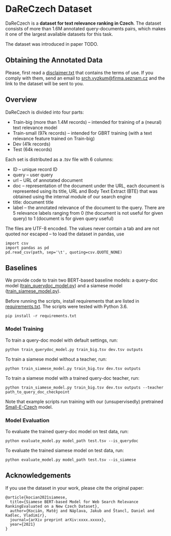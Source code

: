 # DaReCzech Dataset

DaReCzech is a **dataset for text relevance ranking in Czech**. The dataset consists of more than 1.6M annotated query-documents pairs, which makes it one of the largest available datasets for this task.

The dataset was introduced in paper TODO.

## Obtaining the Annotated Data
Please, first read a [disclaimer.txt](disclaimer.txt) that contains the terms of use. If you comply with them, send an email to srch.vyzkum@firma.seznam.cz and the link to the dataset will be sent to you. 

## Overview 
DaReCzech is divided into four parts: 
- Train-big (more than 1.4M records) – intended for training of a (neural) text relevance model
- Train-small (97k records) – intended for GBRT training (with a text relevance feature trained on Train-big)
- Dev (41k records)
- Test (64k records)

Each set is distributed as a .tsv file with 6 columns:
- ID – unique record ID
- query – user query
- url – URL of annotated document
- doc – representation of the document under the URL, each document is represented using its title, URL and Body Text Extract (BTE) that was obtained using the internal module of our search engine
- title: document title
- label – the annotated relevance of the document to the query. There are 5 relevance labels ranging from 0 (the document is not useful for given query) to 1 (document is for given query useful)

The files are UTF-8 encoded. The values never contain a tab and are not quoted nor escaped – to load the dataset in pandas, use
```
import csv
import pandas as pd
pd.read_csv(path, sep='\t', quoting=csv.QUOTE_NONE)
```

## Baselines
We provide code to train two BERT-based baseline models: a query-doc model ([train_querydoc_model.py](train_querydoc_model.py)) and a siamese model ([train_siamese_model.py](train_siamese_model.py)).

Before running the scripts, install requirements that are listed in [requirements.txt](requirements.txt). The scripts were tested with Python 3.6.

```
pip install -r requirements.txt
```

### Model Training

To train a query-doc model with default settings, run:

```
python train_querydoc_model.py train_big.tsv dev.tsv outputs
```

To train a siamese model without a teacher, run:
```
python train_siamese_model.py train_big.tsv dev.tsv outputs
```

To train a siamese model with a trained query-doc teacher, run:
```
python train_siamese_model.py train_big.tsv dev.tsv outputs --teacher path_to_query_doc_checkpoint
```

Note that example scripts run training with our (unsupervisedly) pretrained [Small-E-Czech](https://huggingface.co/Seznam/small-e-czech) model.

### Model Evaluation

To evaluate the trained query-doc model on test data, run:
```
python evaluate_model.py model_path test.tsv --is_querydoc
```

To evaluate the trained siamese model on test data, run:
```
python evaluate_model.py model_path test.tsv --is_siamese
```

## Acknowledgements

If you use the dataset in your work, please cite the original paper:

```
@article{kocian2021siamese,
  title={Siamese BERT-based Model for Web Search Relevance RankingEvaluated on a New Czech Dataset},
  author={Kocián, Matěj and Náplava, Jakub and Štancl, Daniel and Kadlec, Vladimír},
  journal={arXiv preprint arXiv:xxxx.xxxxx},
  year={2021}
}
```
